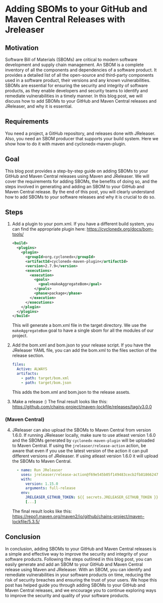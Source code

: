 # Adding SBOMs to your GitHub and Maven Central Releases with Jreleaser

## Motivation
Software Bill of Materials (SBOMs) are critical to modern software development and supply chain management. 
An SBOM is a complete inventory of all the components and dependencies of a software product. 
It provides a detailed list of all the open-source and third-party components used in a software product, their versions and any known vulnerabilities.
SBOMs are essential for ensuring the security and integrity of software products, as they enable developers and security teams to identify and remediate vulnerabilities in a timely manner.
In this blog post, we will discuss how to add SBOMs to your GitHub and Maven Central releases and JReleaser, and why it is essential.

## Requirements

You need a project, a GitHub repository, and releases done with JReleaser.
Also, you need an SBOM producer that supports your build system. 
Here we show how to do it with maven and cyclonedx-maven-plugin.

## Goal 

This blog post provides a step-by-step guide on adding SBOMs to your GitHub and Maven Central releases using Maven and JReleaser.
We will cover the requirements for adding SBOMs, the benefits of doing so, and the steps involved in generating and adding an SBOM to your GitHub and Maven Central release.
By the end of this post, you will clearly understand how to add SBOMs to your software releases and why it is crucial to do so.

## Steps

1. Add a plugin to your pom.xml. If you have a different build system, you can find the appropriate plugin here: https://cyclonedx.org/docs/bom-tools/

   ```xml
   <build>
     <plugins>
       <plugin>
         <groupId>org.cyclonedx</groupId>
         <artifactId>cyclonedx-maven-plugin</artifactId>
         <version>2.7.9</version>
         <executions>
           <execution>
             <goals>
               <goal>makeAggregateBom</goal>
             </goals>
             <phase>package</phase>
           </execution>
         </executions>
       </plugin>
     </plugins>
   </build>
   ```

   This will generate a bom.xml file in the target directory. We use the `makeAggregateBom` goal to have a single sbom for all the modules of our project.

2. Add the bom.xml and bom.json to your release script.
   If you have the JReleaser YAML file, you can add the bom.xml to the files section of the release section.

   ```yaml
   files:
     Active: ALWAYS
     artifacts:
       - path: target/bom.xml
       - path: target/bom.json
   ```

   This adds the bom.xml and bom.json to the release assets.

3. Make a release  :)
   The final result looks like this: https://github.com/chains-project/maven-lockfile/releases/tag/v3.0.0

### (Maven Central)

4. JReleaser can also upload the SBOMs to Maven Central from version 1.6.0.
   If running JReleaser locally, make sure to use atleast version 1.6.0 and the SBOMs generated by `cyclonedx-maven-plugin` will be uploaded to Maven Central. 
   If using the `jreleaser/release-action` action, be aware that even if you use the latest version of the action it can pull different versions of JReleaser. If using atleast version 1.6.0 it will upload the SBOMs to Maven Central.

   ```yml
     - name: Run JReleaser
       uses: jreleaser/release-action@f69e545b05f149483cecb2fb81866247992694b8
       with:
         version: 1.15.0
         arguments: full-release 
       env:
         JRELEASER_GITHUB_TOKEN: ${{ secrets.JRELEASER_GITHUB_TOKEN }}
         [...]
   ```

   The final result looks like this: https://repo1.maven.org/maven2/io/github/chains-project/maven-lockfile/5.3.5/

## Conclusion
In conclusion, adding SBOMs to your GitHub and Maven Central releases is a simple and effective way to improve the security and integrity of your software products. Following the steps outlined in this blog post, you can easily generate and add an SBOM to your GitHub and Maven Central release using Maven and JReleaser. With an SBOM, you can identify and remediate vulnerabilities in your software products on time, reducing the risk of security breaches and ensuring the trust of your users. We hope this post has helped guide you through adding SBOMs to your GitHub and Maven Central releases, and we encourage you to continue exploring ways to improve the security and quality of your software products.

